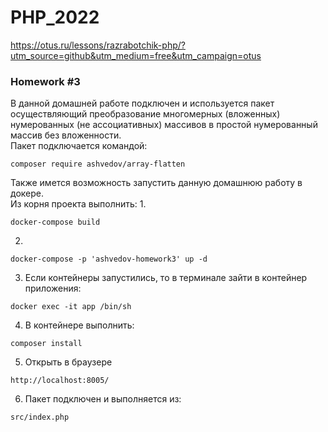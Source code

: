# PHP_2022
https://otus.ru/lessons/razrabotchik-php/?utm_source=github&utm_medium=free&utm_campaign=otus

### Homework #3

В данной домашней работе подключен и используется пакет осуществляющий преобразование многомерных (вложенных) 
нумерованных (не ассоциативных) массивов в простой нумерованный массив без вложенности.  
Пакет подключается командой:
```
composer require ashvedov/array-flatten
```
Также имется возможность запустить данную домашнюю работу в докере.  
Из корня проекта выполнить:
1.
```
docker-compose build
```
2.
```
docker-compose -p 'ashvedov-homework3' up -d
```
3. Если контейнеры запустились, то в терминале зайти в контейнер приложения:
```
docker exec -it app /bin/sh
```
4. В контейнере выполнить:
```
composer install
```
5. Открыть в браузере
```
http://localhost:8005/
```
6. Пакет подключен и выполняется из:
```
src/index.php
```
